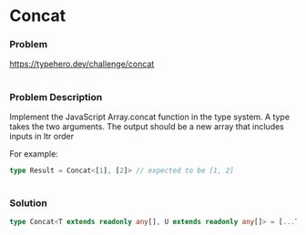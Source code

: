 # Concat

### Problem

https://typehero.dev/challenge/concat

#

### Problem Description

Implement the JavaScript Array.concat function in the type system. A type takes the two arguments. The output should be a new array that includes inputs in ltr order

For example:
```ts
type Result = Concat<[1], [2]> // expected to be [1, 2]
```

#

### Solution

```ts
type Concat<T extends readonly any[], U extends readonly any[]> = [...T , ...U]; 
```


